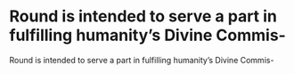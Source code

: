 # Round is intended to serve a part in fulfilling humanity’s Divine Commis-

Round is intended to serve a part in fulfilling humanity’s Divine Commis-